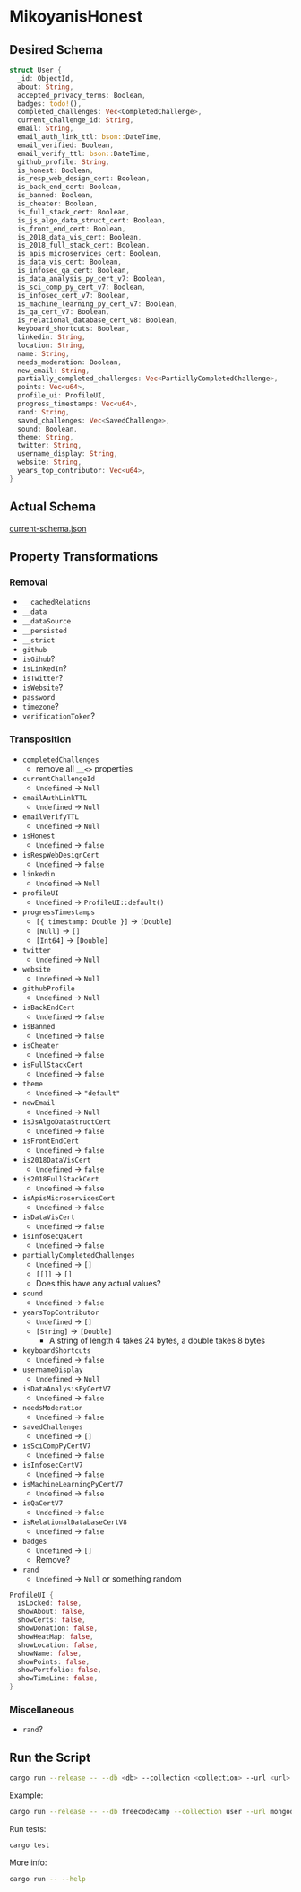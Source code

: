 # MikoyanisHonest

## Desired Schema

```rust
struct User {
  _id: ObjectId,
  about: String,
  accepted_privacy_terms: Boolean,
  badges: todo!(),
  completed_challenges: Vec<CompletedChallenge>,
  current_challenge_id: String,
  email: String,
  email_auth_link_ttl: bson::DateTime,
  email_verified: Boolean,
  email_verify_ttl: bson::DateTime,
  github_profile: String,
  is_honest: Boolean,
  is_resp_web_design_cert: Boolean,
  is_back_end_cert: Boolean,
  is_banned: Boolean,
  is_cheater: Boolean,
  is_full_stack_cert: Boolean,
  is_js_algo_data_struct_cert: Boolean,
  is_front_end_cert: Boolean,
  is_2018_data_vis_cert: Boolean,
  is_2018_full_stack_cert: Boolean,
  is_apis_microservices_cert: Boolean,
  is_data_vis_cert: Boolean,
  is_infosec_qa_cert: Boolean,
  is_data_analysis_py_cert_v7: Boolean,
  is_sci_comp_py_cert_v7: Boolean,
  is_infosec_cert_v7: Boolean,
  is_machine_learning_py_cert_v7: Boolean,
  is_qa_cert_v7: Boolean,
  is_relational_database_cert_v8: Boolean,
  keyboard_shortcuts: Boolean,
  linkedin: String,
  location: String,
  name: String,
  needs_moderation: Boolean,
  new_email: String,
  partially_completed_challenges: Vec<PartiallyCompletedChallenge>,
  points: Vec<u64>,
  profile_ui: ProfileUI,
  progress_timestamps: Vec<u64>,
  rand: String,
  saved_challenges: Vec<SavedChallenge>,
  sound: Boolean,
  theme: String,
  twitter: String,
  username_display: String,
  website: String,
  years_top_contributor: Vec<u64>,
}
```

## Actual Schema

[current-schema.json](./current-schema.json)

## Property Transformations

### Removal

- `__cachedRelations`
- `__data`
- `__dataSource`
- `__persisted`
- `__strict`
- `github`
- `isGihub`?
- `isLinkedIn`?
- `isTwitter`?
- `isWebsite`?
- `password`
- `timezone`?
- `verificationToken`?

### Transposition

- `completedChallenges`
  - remove all `__<>` properties
- `currentChallengeId`
  - `Undefined` -> `Null`
- `emailAuthLinkTTL`
  - `Undefined` -> `Null`
- `emailVerifyTTL`
  - `Undefined` -> `Null`
- `isHonest`
  - `Undefined` -> `false`
- `isRespWebDesignCert`
  - `Undefined` -> `false`
- `linkedin`
  - `Undefined` -> `Null`
- `profileUI`
  - `Undefined` -> `ProfileUI::default()`
- `progressTimestamps`
  - `[{ timestamp: Double }]` -> `[Double]`
  - `[Null]` -> `[]`
  - `[Int64]` -> `[Double]`
- `twitter`
  - `Undefined` -> `Null`
- `website`
  - `Undefined` -> `Null`
- `githubProfile`
  - `Undefined` -> `Null`
- `isBackEndCert`
  - `Undefined` -> `false`
- `isBanned`
  - `Undefined` -> `false`
- `isCheater`
  - `Undefined` -> `false`
- `isFullStackCert`
  - `Undefined` -> `false`
- `theme`
  - `Undefined` -> `"default"`
- `newEmail`
  - `Undefined` -> `Null`
- `isJsAlgoDataStructCert`
  - `Undefined` -> `false`
- `isFrontEndCert`
  - `Undefined` -> `false`
- `is2018DataVisCert`
  - `Undefined` -> `false`
- `is2018FullStackCert`
  - `Undefined` -> `false`
- `isApisMicroservicesCert`
  - `Undefined` -> `false`
- `isDataVisCert`
  - `Undefined` -> `false`
- `isInfosecQaCert`
  - `Undefined` -> `false`
- `partiallyCompletedChallenges`
  - `Undefined` -> `[]`
  - `[[]]` -> `[]`
  - Does this have any actual values?
- `sound`
  - `Undefined` -> `false`
- `yearsTopContributor`
  - `Undefined` -> `[]`
  - `[String]` -> `[Double]`
    - A string of length 4 takes 24 bytes, a double takes 8 bytes
- `keyboardShortcuts`
  - `Undefined` -> `false`
- `usernameDisplay`
  - `Undefined` -> `Null`
- `isDataAnalysisPyCertV7`
  - `Undefined` -> `false`
- `needsModeration`
  - `Undefined` -> `false`
- `savedChallenges`
  - `Undefined` -> `[]`
- `isSciCompPyCertV7`
  - `Undefined` -> `false`
- `isInfosecCertV7`
  - `Undefined` -> `false`
- `isMachineLearningPyCertV7`
  - `Undefined` -> `false`
- `isQaCertV7`
  - `Undefined` -> `false`
- `isRelationalDatabaseCertV8`
  - `Undefined` -> `false`
- `badges`
  - `Undefined` -> `[]`
  - Remove?
- `rand`
  - `Undefined` -> `Null` or something random

```rust
ProfileUI {
  isLocked: false,
  showAbout: false,
  showCerts: false,
  showDonation: false,
  showHeatMap: false,
  showLocation: false,
  showName: false,
  showPoints: false,
  showPortfolio: false,
  showTimeLine: false,
}
```

### Miscellaneous

- `rand`?

## Run the Script

```bash
cargo run --release -- --db <db> --collection <collection> --url <url>
```

Example:

```bash
cargo run --release -- --db freecodecamp --collection user --url mongodb://localhost:27017
```

Run tests:

```bash
cargo test
```

More info:

```bash
cargo run -- --help
```
